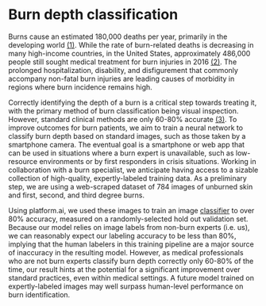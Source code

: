 # Burn depth classification

Burns cause an estimated 180,000 deaths
per year, primarily in the developing world
[(1)](https://www.who.int/news-room/fact-sheets/detail/burns).
While the rate of burn-related deaths is decreasing in many
high-income countries, in the United States, approximately 486,000
people still sought medical treatment for burn injuries in 2016
[(2)](https://ameriburn.org/who-we-are/media/burn-incidence-fact-sheet/).
The prolonged hospitalization, disability, and disfigurement that commonly
accompany non-fatal burn injuries are leading causes of morbidity in
regions where burn incidence remains high.

Correctly identifying the depth of a burn is a critical step towards
treating it, with the primary method of burn classification being visual
inspection.  However, standard clinical methods are only 60-80% accurate
[(3)](https://www.sciencedirect.com/science/article/abs/pii/S0305417900001182?via%3Dihub).
To improve outcomes for burn patients, we aim to train a neural network
to classify burn depth based on standard images, such as those taken by
a smartphone camera.  The eventual goal is a smartphone or web app that
can be used in situations where a burn expert is unavailable, such as
low-resource environments or by first responders in crisis situations.
Working in collaboration with a burn specialist, we anticipate having
access to a sizable collection of high-quality, expertly-labeled training
data.  As a preliminary step, we are using a web-scraped dataset of 784
images of unburned skin and first, second, and third degree burns.

Using platform.ai, we used these images to train an image
[classifier](https://platform.ai/app/imageTraining/projects/ahJzfnBsYXRmb3JtLWFpLXByb2RyUwsSBFVzZXIiHEZUSXdNOThIazVlT2Q0ajJnWFpQRGV5WG42dTEMCxIHUHJvamVjdCIgMzIxZDVhNzA3OGExNDNiOWFkYmY1NmJiYTI2NDc5NWIM)
to over 80% accuracy, measured on a randomly-selected hold out validation
set.  Because our model relies on image labels from non-burn experts
(i.e. us), we can reasonably expect our labeling accuracy to be less
than 80%, implying that the human labelers in this training pipeline
are a major source of inaccuracy in the resulting model.  However,
as medical professionals who are not burn experts classify burn depth
correctly only 60-80% of the time, our result hints at the potential for
a significant improvement over standard practices, even within medical
settings.  A future model trained on expertly-labeled images may well
surpass human-level performance on burn identification.
